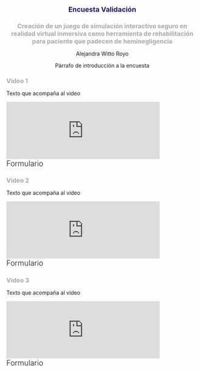 <style>

h1{
    font-size: large;
    color: midnightblue; 
}

h2{
    font-size: medium;
    color: darkgrey;
}

h3{
    font-size: small;
    color: darkgray;
    font-family: 'Lucida Sans', 'Lucida Sans Regular', 'Lucida Grande', 'Lucida Sans Unicode', Geneva, Verdana, sans-serif;
}

$yellow: #f5da55;
$black: #323330;

$red: red;
$blue: blue;

a {
  display: block;
  position: relative;
  top: 0;
  left: 0;
  margin: 30px;
  padding: 10px;
}
    
a, a:before, a:after {
  color: $black;
  font-family: $OS;
  font-size: 1.4em;
  font-weight: 300;
  text-decoration: none;
  transition: all .20s ease;
  -webkit-transition: all .20s ease;
  -moz-transition: all .20s ease;
  -o-transition: all .20s ease;
}

.button {
  width: 300px;
  text-align: center;
  background: $yellow;
  border: 2px solid $black;
}

.button-box {
  padding: 25px;
  a {
    display: inline-block;  
  }

iframe{
  align: center;
}
</style>

<div align="center">
    <h1>Encuesta Validación</h1>
    <h2>Creación de un juego de simulación interactivo seguro en realidad virtual inmersiva como herramienta de rehabilitación para paciente que padecen de heminegligencia</h2>
    <p>Alejandra Witto Royo</p>
    <p>Párrafo de introducción a la encuesta</p>
</div>

<div>
  <h2>Video 1</h2>
  <p>Texto que acompaña al video</p>
<iframe src="https://giphy.com/embed/video-id" width="80%" height="auto" frameBorder="0" class="giphy-embed" allowFullScreen></iframe>
 <a href="#" class="button button-lr">Formulario</a>
</div>

<div>
  <h2>Video 2</h2>
  <p>Texto que acompaña al video</p>
<iframe src="https://giphy.com/embed/video-id" width="80%" height="auto" frameBorder="0" class="giphy-embed" allowFullScreen></iframe>
<a href="#" class="button button-lr">Formulario</a>
</div>

<div>
  <h2>Video 3</h2>
  <p>Texto que acompaña al video</p>
<iframe src="https://giphy.com/embed/video-id" width="80%" height="auto" frameBorder="0" class="giphy-embed" allowFullScreen></iframe>
<a href="#" class="button button-lr">Formulario</a>
</div>